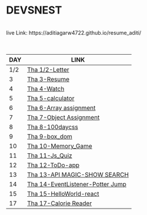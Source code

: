<h1><b>DEVSNEST</b></h1>
<br />
live Link: https://aditiagarw4722.github.io/resume_aditi/

<center>
  <br>
  <br>

| DAY | LINK |
| ---| --- |
| 1/2 | [Tha 1/2-Letter](https://aditiagarw4722.github.io/resume_aditi/task_1/index.html) |
| 3 | [Tha 3-Resume](https://aditiagarw4722.github.io/resume_aditi/task_3/index.html) |
| 4 | [Tha 4-Watch](https://aditiagarw4722.github.io/resume_aditi/task_4/index.html) |
| 5 | [Tha 5-calculator](https://aditiagarw4722.github.io/resume_aditi/calculator/index.html) |
| 6 | [Tha 6-Array assignment](https://aditiagarw4722.github.io/resume_aditi/task6/index.html) |
| 7 |  [Tha 7-Object Assignment](https://aditiagarw4722.github.io/resume_aditi/task_7/index.html) |
|8 | [Tha 8-100daycss](https://aditiagarw4722.github.io/resume_aditi/task_8/index.html) |
|9| [Tha 9-box_dom](task_9/index.html)|
|10|[Tha 10-Memory_Game](https://aditiagarw4722.github.io/resume_aditi/task__10/index.html)|
|11|[Tha 11-Js_Quiz](https://aditiagarw4722.github.io/resume_aditi/task_11/index.html)|
|12|[Tha 12-ToDo-app](https://aditiagarw4722.github.io/resume_aditi/task__12/index.html)|
|13|[Tha 13-API MAGIC-SHOW SEARCH](https://aditiagarw4722.github.io/resume_aditi/task_13/index.html) |
|14|[Tha 14-EventListener-Potter Jump](https://aditiagarw4722.github.io/resume_aditi/taSK__14/index.html) |
|15|[Tha 15-HelloWorld-react](https://aditiagarw4722.github.io/resume_aditi/task_15/index.html) |
|17|[Tha 17-Calorie Reader](https://aditiagarw4722.github.io/resume_aditi/build/5501/index.html) |
</center>

